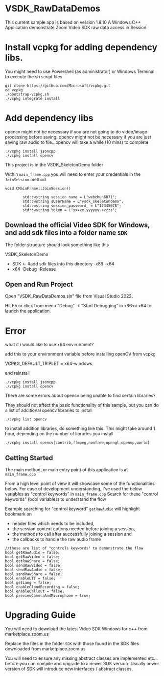 # VSDK_RawDataDemos

This current sample app is based on version 1.8.10
A Windows C++ Application demonstrate Zoom Video SDK raw data access in Session

# Install vcpkg for adding dependency libs.
You might need to use Powershell (as administrator) or Windows Terminal to execute the sh script files
```
git clone https://github.com/Microsoft/vcpkg.git
cd vcpkg
./bootstrap-vcpkg.sh
./vcpkg integrate install
```

# Add dependency libs
opencv might not be necessary if you are not going to do video/image processing before saving.
opencv might not be necessary if you are just saving raw audio to file..
opencv will take a while (10 mins) to complete

```
./vcpkg install jsoncpp
./vcpkg install opencv 
```


This project is in the VSDK_SkeletonDemo folder

Within `main_frame.cpp` you will need to enter your credentials in the `JoinSession` method

```
void CMainFrame::JoinSession()

		std::wstring session_name = L"webchun6871";
		std::wstring sUserName = L"vsdk_skeletondemo";
		std::wstring session_password_ = L"12345678";
		std::wstring token = L"xxxxx.yyyyyy.zzzzz";
```


## Download the official Video SDK for Windows, and add sdk files into a folder name `SDK`

The folder structure should look something like this

VSDK_SkeletonDemo
- SDK    <- #add sdk files into this directory
	-x86
	-x64
- x64
	-Debug
	-Release


## Open and Run Project

Open "VSDK_RawDataDemos.sln" file from Visual Studio 2022.

Hit F5 or click from menu "Debug" -> "Start Debugging" in x86 or x64 to launch the application.




  # Error

  what if i would like to use x64 environment?

  add this to your environment variable before installing openCV from vcpkg

  VCPKG_DEFAULT_TRIPLET = x64-windows

  and reinstall

  ```
  ./vcpkg install jsoncpp
  ./vcpkg install opencv
  ```

  There are some errors about opencv being unable to find certain libraries?

  They should not affect the basic functionality of this sample, but you can do a list of additional opencv libraries to install
  ```
  ./cvpkg list opencv
  ```

  to install addition libraries, do something like this. This might take around 1 hour, depending on the number of libraries you install
  ```
  ./vcpkg install opencv[contrib,ffmpeg,nonfree,opengl,openmp,world]
  ```
## Getting Started

The main method, or main entry point of this application is at `main_frame.cpp`

From a high level point of view it will showcase some of the functionalities below.
For ease of development understanding, I've used the below variables as "control keywords" in `main_frame.cpp` Search for these "control keywords" (bool variables) to understand the flow

Example searching for "control keyword" `getRawAudio` will highlight bookmark on 
 - header files which needs to be included, 
 - the session context options needed before joining a session, 
 - the methods to call after successfully joining a session and 
 - the callbacks to handle the raw audio frame

```
//these are list of "controls keywords' to demonstrate the flow
bool getRawAudio = false;
bool getRawVideo = false;
bool getRawShare = false;
bool sendRawVideo = false;
bool sendRawAudio = false;
bool sendRawShare = false;
bool enableLTT = false;
bool getLang = false;
bool enableCloudRecording = false;
bool enableCallout = false;
bool previewCameraAndMicrophone = true;
```



# Upgrading Guide

You will need to download the latest Video SDK Windows for c++ from marketplace.zoom.us

Replace the files in the folder `SDK` with those found in the SDK files downloaded from marketplace.zoom.us

You will need to ensure any missing abstract classes are implemented etc... before you can compile and upgrade to a newer SDK version.
Usually newer version of SDK will introduce new interfaces / abstract classes.

